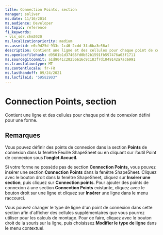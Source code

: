 ```yaml
---
title: Connection Points, section
manager: soliver
ms.date: 11/16/2014
ms.audience: Developer
ms.topic: reference
f1_keywords:
- vis_sdr.chm2020
ms.localizationpriority: medium
ms.assetid: e0c9d25d-933c-1c46-2cdd-3fa6ba3e56af
description: Contient une ligne et des cellules pour chaque point de connexion défini pour une forme.
ms.openlocfilehash: d9501b1d37465fd0b52b1591fb597476a03f1711
ms.sourcegitcommit: a1d9041c20256616c9c183f7d1049142a7ac6991
ms.translationtype: MT
ms.contentlocale: fr-FR
ms.lasthandoff: 09/24/2021
ms.locfileid: "59582903"
---
```

# <a name="connection-points-section"></a>Connection Points, section

Contient une ligne et des cellules pour chaque point de connexion défini pour une forme.
  
## <a name="remarks"></a>Remarques

Vous pouvez définir des points de connexion dans la section  **Points** de connexion dans la fenêtre Feuille ShapeSheet ou en cliquant sur l’outil Point de connexion sous **l’onglet Accueil.** 
  
Si votre forme ne possède pas de section **Connection Points,** vous pouvez insérer une section **Connection Points** dans la fenêtre ShapeSheet. Cliquez avec le bouton droit dans la fenêtre ShapeSheet, cliquez sur **Insérer une section**, puis cliquez sur **Connection points**. Pour ajouter des points de connexion à une section **Connection Points** existante, cliquez avec le bouton droit sur une ligne et cliquez sur **Insérer** une ligne dans le menu raccourci. 
  
Vous pouvez changer le type de ligne d'un point de connexion dans cette section afin d'afficher des cellules supplémentaires que vous pourrez utiliser pour les calculs de montage. Pour ce faire, cliquez avec le bouton droit de la souris sur la ligne, puis choisissez **Modifier le type de ligne** dans le menu contextuel. 
  

